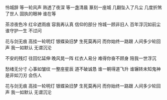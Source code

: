 怜城辞
等一轮风声 熟透了夜深
等一盏清晨 篆刻一座城
几翻坠入了凡尘 几度折煞了世人
固执的眼神 谁在等

茶凉夜色冷 红伞遮雨痕
容我再认真 信仰的部分
怜城一顾非旧人 百年浮沉如前尘
谁守护一生 不过问

花与剑无痕 高挂一轮明灯
银蝶染旧梦 生死莫再问
而你始终一路跟 人间多少轮回声
我一如默认 无谓沉沦

不安的残灯 往回忆延伸
晚风晃一阵 红衣人易分
难得你奋不顾身 陪我一世浮沉

愁绪无分寸 心事如皱纹
一整座星辰 道不破诚恳
谁一朝得道飞升 谁辗转未知鬼神
是非如刀刃 会伤人

花与剑无痕 高挂一轮明灯
银蝶染旧梦 生死莫再问
而你始终一路跟 人间多少轮回声
我一如默认 无谓沉沦
